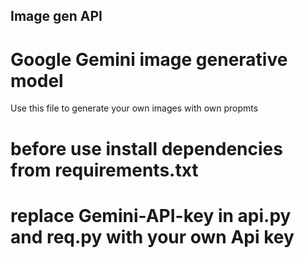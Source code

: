 ## Image gen API 
# Google Gemini image generative model
 Use this file to generate your own images 
 with own propmts 
# before use install dependencies from requirements.txt
# replace Gemini-API-key in api.py and req.py with your own Api key 
